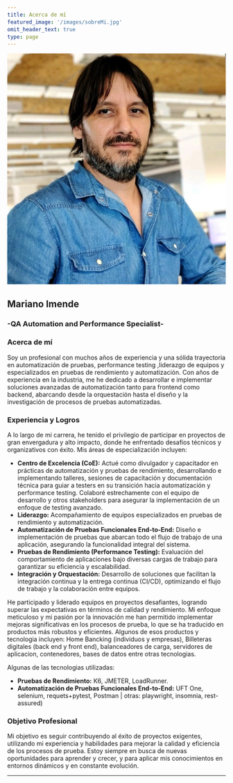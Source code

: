 ```yaml
---
title: Acerca de mí
featured_image: '/images/sobreMi.jpg'
omit_header_text: true
type: page
---
```

![alt](perfil.png)

## Mariano Imende
### -QA Automation and Performance Specialist-

### Acerca de mí

Soy un profesional con muchos años de experiencia y una sólida trayectoria en automatización de pruebas, performance testing ,liderazgo de equipos y  especializados en pruebas de rendimiento y automatización. Con años de experiencia en la industria, me he dedicado a desarrollar e implementar soluciones avanzadas de automatización tanto para frontend como backend, abarcando desde la orquestación hasta el diseño y la investigación de procesos de pruebas automatizadas.

### Experiencia y Logros

A lo largo de mi carrera, he tenido el privilegio de participar en proyectos de gran envergadura y alto impacto, donde he enfrentado desafíos técnicos y organizativos con éxito. Mis áreas de especialización incluyen:

- **Centro de Excelencia (CoE):** Actué como divulgador y capacitador en prácticas de automatización y pruebas de rendimiento, desarrollando e implementando talleres, sesiones de capacitación y documentación técnica para guiar a testers en su transición hacia automatización y performance testing. Colaboré estrechamente con el equipo de desarrollo y otros stakeholders para asegurar la implementación de un enfoque de testing avanzado.
- **Liderazgo:** Acompañamiento de equipos especializados en pruebas de rendimiento y automatización.
- **Automatización de Pruebas Funcionales End-to-End:** Diseño e implementación de pruebas que abarcan todo el flujo de trabajo de una aplicación, asegurando la funcionalidad integral del sistema.
- **Pruebas de Rendimiento (Performance Testing):** Evaluación del comportamiento de aplicaciones bajo diversas cargas de trabajo para garantizar su eficiencia y escalabilidad.
- **Integración y Orquestación:** Desarrollo de soluciones que facilitan la integración continua y la entrega continua (CI/CD), optimizando el flujo de trabajo y la colaboración entre equipos.

He participado y liderado equipos en proyectos desafiantes, logrando superar las expectativas en términos de calidad y rendimiento. Mi enfoque meticuloso y mi pasión por la innovación me han permitido implementar mejoras significativas en los procesos de prueba, lo que se ha traducido en productos más robustos y eficientes.
Algunos de esos productos y tecnologia incluyen: Home Bancking (individuos y empresas), Billeteras digitales (back end y front end), balanceadores de carga, servidores de aplicacion, contenedores, bases de datos entre otras tecnologias.

Algunas de las tecnologias utilizadas:
- **Pruebas de Rendimiento:** K6, JMETER, LoadRunner.
- **Automatización de Pruebas Funcionales End-to-End:** UFT One, selenium, requets+pytest, Postman | otras: playwright, insomnia, rest-assured)

### Objetivo Profesional

Mi objetivo es seguir contribuyendo al éxito de proyectos exigentes, utilizando mi experiencia y habilidades para mejorar la calidad y eficiencia de los procesos de prueba. Estoy siempre en busca de nuevas oportunidades para aprender y crecer, y para aplicar mis conocimientos en entornos dinámicos y en constante evolución.

***
